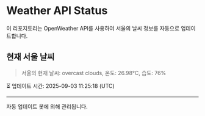 
# Weather API Status

이 리포지토리는 OpenWeather API를 사용하여 서울의 날씨 정보를 자동으로 업데이트합니다.

## 현재 서울 날씨
> 서울의 현재 날씨: overcast clouds, 온도: 26.98°C, 습도: 76%

⏳ 업데이트 시간: 2025-09-03 11:25:18 (UTC)

---
자동 업데이트 봇에 의해 관리됩니다.
